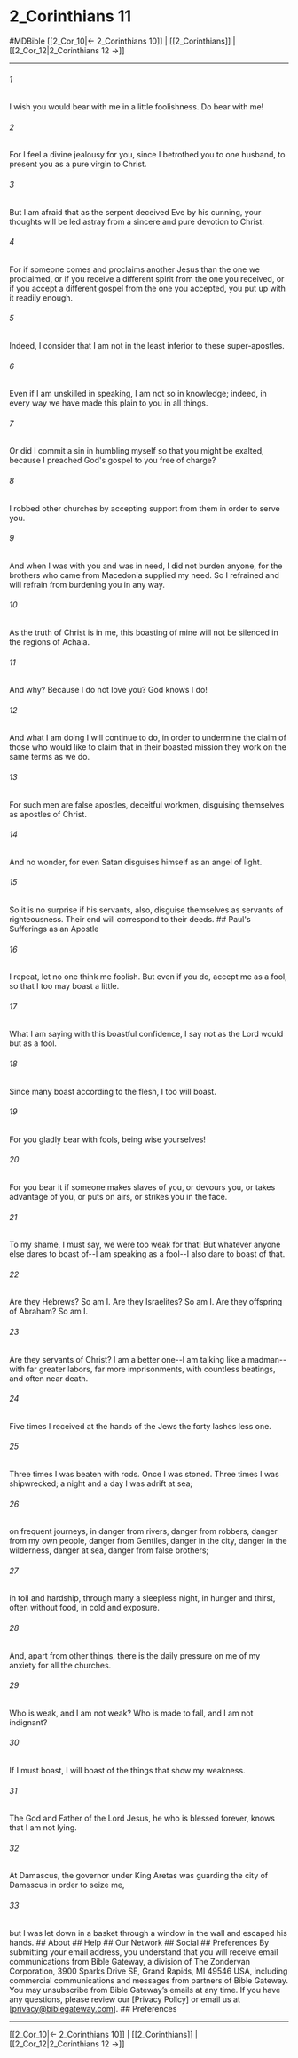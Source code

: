 # 2_Corinthians 11
#MDBible
[[2_Cor_10|← 2_Corinthians 10]] | [[2_Corinthians]] | [[2_Cor_12|2_Corinthians 12 →]]

***






###### 1 


I wish you would bear with me in a little foolishness. Do bear with me! 





###### 2 


For I feel a divine jealousy for you, since I betrothed you to one husband, to present you as a pure virgin to Christ. 





###### 3 


But I am afraid that as the serpent deceived Eve by his cunning, your thoughts will be led astray from a sincere and pure devotion to Christ. 





###### 4 


For if someone comes and proclaims another Jesus than the one we proclaimed, or if you receive a different spirit from the one you received, or if you accept a different gospel from the one you accepted, you put up with it readily enough. 





###### 5 


Indeed, I consider that I am not in the least inferior to these super-apostles. 





###### 6 


Even if I am unskilled in speaking, I am not so in knowledge; indeed, in every way we have made this plain to you in all things. 





###### 7 


Or did I commit a sin in humbling myself so that you might be exalted, because I preached God's gospel to you free of charge? 





###### 8 


I robbed other churches by accepting support from them in order to serve you. 





###### 9 


And when I was with you and was in need, I did not burden anyone, for the brothers who came from Macedonia supplied my need. So I refrained and will refrain from burdening you in any way. 





###### 10 


As the truth of Christ is in me, this boasting of mine will not be silenced in the regions of Achaia. 





###### 11 


And why? Because I do not love you? God knows I do! 





###### 12 


And what I am doing I will continue to do, in order to undermine the claim of those who would like to claim that in their boasted mission they work on the same terms as we do. 





###### 13 


For such men are false apostles, deceitful workmen, disguising themselves as apostles of Christ. 





###### 14 


And no wonder, for even Satan disguises himself as an angel of light. 





###### 15 


So it is no surprise if his servants, also, disguise themselves as servants of righteousness. Their end will correspond to their deeds. ## Paul's Sufferings as an Apostle 





###### 16 


I repeat, let no one think me foolish. But even if you do, accept me as a fool, so that I too may boast a little. 





###### 17 


What I am saying with this boastful confidence, I say not as the Lord would but as a fool. 





###### 18 


Since many boast according to the flesh, I too will boast. 





###### 19 


For you gladly bear with fools, being wise yourselves! 





###### 20 


For you bear it if someone makes slaves of you, or devours you, or takes advantage of you, or puts on airs, or strikes you in the face. 





###### 21 


To my shame, I must say, we were too weak for that! But whatever anyone else dares to boast of--I am speaking as a fool--I also dare to boast of that. 





###### 22 


Are they Hebrews? So am I. Are they Israelites? So am I. Are they offspring of Abraham? So am I. 





###### 23 


Are they servants of Christ? I am a better one--I am talking like a madman--with far greater labors, far more imprisonments, with countless beatings, and often near death. 





###### 24 


Five times I received at the hands of the Jews the forty lashes less one. 





###### 25 


Three times I was beaten with rods. Once I was stoned. Three times I was shipwrecked; a night and a day I was adrift at sea; 





###### 26 


on frequent journeys, in danger from rivers, danger from robbers, danger from my own people, danger from Gentiles, danger in the city, danger in the wilderness, danger at sea, danger from false brothers; 





###### 27 


in toil and hardship, through many a sleepless night, in hunger and thirst, often without food, in cold and exposure. 





###### 28 


And, apart from other things, there is the daily pressure on me of my anxiety for all the churches. 





###### 29 


Who is weak, and I am not weak? Who is made to fall, and I am not indignant? 





###### 30 


If I must boast, I will boast of the things that show my weakness. 





###### 31 


The God and Father of the Lord Jesus, he who is blessed forever, knows that I am not lying. 





###### 32 


At Damascus, the governor under King Aretas was guarding the city of Damascus in order to seize me, 





###### 33 


but I was let down in a basket through a window in the wall and escaped his hands. ## About ## Help ## Our Network ## Social ## Preferences By submitting your email address, you understand that you will receive email communications from Bible Gateway, a division of The Zondervan Corporation, 3900 Sparks Drive SE, Grand Rapids, MI 49546 USA, including commercial communications and messages from partners of Bible Gateway. You may unsubscribe from Bible Gateway&rsquo;s emails at any time. If you have any questions, please review our [Privacy Policy] or email us at [privacy@biblegateway.com]. ## Preferences

***

[[2_Cor_10|← 2_Corinthians 10]] | [[2_Corinthians]] | [[2_Cor_12|2_Corinthians 12 →]]
